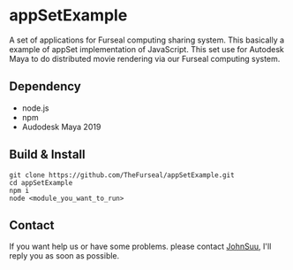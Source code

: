 # appSetExample

A set of applications for Furseal computing sharing system.
This basically a example of appSet implementation of JavaScript.
This set use for Autodesk Maya to do distributed movie rendering via our Furseal computing system.

## Dependency

* node.js
* npm
* Audodesk Maya 2019

## Build & Install

```shell
git clone https://github.com/TheFurseal/appSetExample.git
cd appSetExample
npm i
node <module_you_want_to_run>
```

## Contact

If you want help us or have some problems. please contact [JohnSuu](JohnSuu@cotnetwork.com), I'll reply you as soon as possible.
